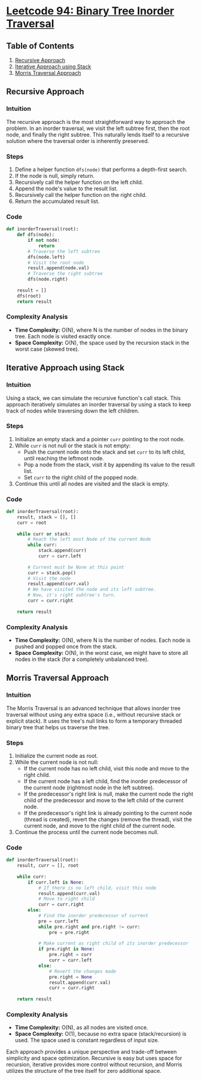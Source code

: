 # [Leetcode 94: Binary Tree Inorder Traversal](https://leetcode.com/problems/binary-tree-inorder-traversal/)

## Table of Contents
1. [Recursive Approach](#recursive-approach)
2. [Iterative Approach using Stack](#iterative-approach-using-stack)
3. [Morris Traversal Approach](#morris-traversal-approach)

## Recursive Approach

### Intuition
The recursive approach is the most straightforward way to approach the problem. In an inorder traversal, we visit the left subtree first, then the root node, and finally the right subtree. This naturally lends itself to a recursive solution where the traversal order is inherently preserved.

### Steps
1. Define a helper function `dfs(node)` that performs a depth-first search.
2. If the node is null, simply return.
3. Recursively call the helper function on the left child.
4. Append the node's value to the result list.
5. Recursively call the helper function on the right child.
6. Return the accumulated result list.

### Code
```python
def inorderTraversal(root):
    def dfs(node):
        if not node:
            return
        # Traverse the left subtree
        dfs(node.left)
        # Visit the root node
        result.append(node.val)
        # Traverse the right subtree
        dfs(node.right)
    
    result = [] 
    dfs(root)
    return result
```

### Complexity Analysis
- **Time Complexity:** O(N), where N is the number of nodes in the binary tree. Each node is visited exactly once.
- **Space Complexity:** O(N), the space used by the recursion stack in the worst case (skewed tree).

## Iterative Approach using Stack

### Intuition
Using a stack, we can simulate the recursive function's call stack. This approach iteratively simulates an inorder traversal by using a stack to keep track of nodes while traversing down the left children.

### Steps
1. Initialize an empty stack and a pointer `curr` pointing to the root node.
2. While `curr` is not null or the stack is not empty:
   - Push the current node onto the stack and set `curr` to its left child, until reaching the leftmost node.
   - Pop a node from the stack, visit it by appending its value to the result list.
   - Set `curr` to the right child of the popped node.
3. Continue this until all nodes are visited and the stack is empty.

### Code
```python
def inorderTraversal(root):
    result, stack = [], []
    curr = root
    
    while curr or stack:
        # Reach the left most Node of the current Node
        while curr:
            stack.append(curr)
            curr = curr.left
        
        # Current must be None at this point
        curr = stack.pop()
        # Visit the node
        result.append(curr.val)
        # We have visited the node and its left subtree.
        # Now, it's right subtree's turn.
        curr = curr.right
        
    return result
```

### Complexity Analysis
- **Time Complexity:** O(N), where N is the number of nodes. Each node is pushed and popped once from the stack.
- **Space Complexity:** O(N), in the worst case, we might have to store all nodes in the stack (for a completely unbalanced tree).

## Morris Traversal Approach

### Intuition
The Morris Traversal is an advanced technique that allows inorder tree traversal without using any extra space (i.e., without recursive stack or explicit stack). It uses the tree's null links to form a temporary threaded binary tree that helps us traverse the tree.

### Steps
1. Initialize the current node as root.
2. While the current node is not null:
   - If the current node has no left child, visit this node and move to the right child.
   - If the current node has a left child, find the inorder predecessor of the current node (rightmost node in the left subtree).
   - If the predecessor's right link is null, make the current node the right child of the predecessor and move to the left child of the current node.
   - If the predecessor's right link is already pointing to the current node (thread is created), revert the changes (remove the thread), visit the current node, and move to the right child of the current node.
3. Continue the process until the current node becomes null.

### Code
```python
def inorderTraversal(root):
    result, curr = [], root
    
    while curr:
        if curr.left is None:
            # If there is no left child, visit this node
            result.append(curr.val)
            # Move to right child
            curr = curr.right
        else:
            # Find the inorder predecessor of current
            pre = curr.left
            while pre.right and pre.right != curr:
                pre = pre.right
            
            # Make current as right child of its inorder predecessor
            if pre.right is None:
                pre.right = curr
                curr = curr.left
            else:
                # Revert the changes made
                pre.right = None
                result.append(curr.val)
                curr = curr.right
                
    return result
```

### Complexity Analysis
- **Time Complexity:** O(N), as all nodes are visited once.
- **Space Complexity:** O(1), because no extra space (stack/recursion) is used. The space used is constant regardless of input size.

Each approach provides a unique perspective and trade-off between simplicity and space optimization. Recursive is easy but uses space for recursion, iterative provides more control without recursion, and Morris utilizes the structure of the tree itself for zero additional space.


